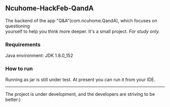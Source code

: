 ## Ncuhome-HackFeb-QandA
The backend of the app "Q&A"(com.ncuhome.QandA), which focuses on questioning  
yourself to help you think more deeper. It's a small project. *For study only.*
### Requirements
Java environment: JDK 1.8.0_152
### How to run
Running as jar is still under test. At present you can run it from your IDE.
***
The project is under development, and the developers are striving to be better:)

